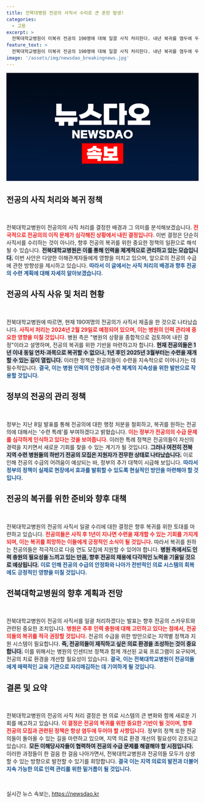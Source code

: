 ```yaml
---
title: 전북대병원 전공의 사직서 수리로 큰 혼란 발생!
categories:
  - 고용
excerpt: >
  전북대학교병원이 미복귀 전공의 190명에 대해 일괄 사직 처리한다. 내년 복귀를 염두에 두고 내린 결정으로, 향후 전공의 수급 방안에 이목이 집중되고 있다. 전공의의 미래가 달린 이 사안, 자세한 내용은 클릭해 확인하세요!
feature_text: >
  전북대학교병원이 미복귀 전공의 190명에 대해 일괄 사직 처리한다. 내년 복귀를 염두에 두고 내린 결정으로, 향후 전공의 수급 방안에 이목이 집중되고 있다. 전공의의 미래가 달린 이 사안, 자세한 내용은 클릭해 확인하세요!
image: '/assets/img/newsdao_breakingnews.jpg'
---
```


<p><img src="/assets/img/newsdao_breakingnews.jpg" alt="firstkoreanews 속보" /></p>

<h2 data-ke-size="size26">전공의 사직 처리와 복귀 정책</h2>

<p data-ke-size="size16">&nbsp;</p>

<p>전북대학교병원이 전공의의 사직 처리를 결정한 배경과 그 의미를 분석해보겠습니다. <b><span style="color: #ee2323;">전국적으로 전공의의 이직 문제가 심각해진 상황에서 내린 결정입니다.</span></b> 이번 결정은 단순히 사직서를 수리하는 것이 아니라, 향후 전공의 복귀를 위한 중요한 정책의 일환으로 해석될 수 있습니다. <b><span style="background-color: #21538527;">전북대학교병원은 이를 통해 인력을 체계적으로 관리하고 있는 모습입니다.</span></b> 이번 사안은 다양한 이해관계자들에게 영향을 미치고 있으며, 앞으로의 전공의 수급에 관한 방향성을 제시하고 있습니다. <b><span style="color: #1a5490;">따라서 이 글에서는 사직 처리의 배경과 향후 전공의 수련 계획에 대해 자세히 알아보겠습니다.</span></b></p>

<h2 data-ke-size="size26">전공의 사직 사유 및 처리 현황</h2>

<p data-ke-size="size16">&nbsp;</p>

<p>전북대학교병원에 따르면, 현재 190여명의 전공의가 사직서 제출을 한 것으로 나타났습니다. <b><span style="color: #ee2323;">사직서 처리는 2024년 2월 29일로 예정되어 있으며, 이는 병원의 인력 관리에 중요한 영향을 미칠 것입니다.</span></b> 병원 측은 "병원의 상황을 종합적으로 검토하여 내린 결정"이라고 설명하며, 전공의 복귀를 위한 기반을 마련하고자 합니다. <b><span style="background-color: #21538527;">현재 전공의들은 1년 이내 동일 연차·과목으로 복귀할 수 없으나, 1년 후인 2025년 3월부터는 수련을 재개할 수 있는 길이 열립니다.</span></b> 이러한 정책은 전공의들이 수련을 지속적으로 이어나가는 데 필수적입니다. <b><span style="color: #1a5490;">결국, 이는 병원 인력의 안정성과 수련 체계의 지속성을 위한 발판으로 작용할 것입니다.</span></b></p>

<h2 data-ke-size="size26">정부의 전공의 관리 정책</h2>

<p data-ke-size="size16">&nbsp;</p>

<p>정부는 지난 8일 발표를 통해 전공의에 대한 행정 처분을 철회하고, 복귀를 원하는 전공의에 대해서는 '수련 특례'를 부여하겠다고 밝혔습니다. <b><span style="color: #ee2323;">이는 정부가 전공의의 수급 문제를 심각하게 인식하고 있다는 것을 보여줍니다.</span></b> 이러한 특례 정책은 전공의들이 자신의 경력을 지키면서 새로운 기회를 찾을 수 있는 계기가 될 것입니다. <b><span style="background-color: #21538527;">그러나 여전히 전북 지역 수련 병원들의 하반기 전공의 모집은 지원자가 전무한 상태로 나타났습니다.</span></b> 이로 인해 전공의 수급의 어려움이 예상되는 바, 정부의 추가 대책이 시급해 보입니다. <b><span style="color: #1a5490;">따라서 정부의 정책이 실제로 현장에서 효과를 발휘할 수 있도록 현실적인 방안을 마련해야 할 것입니다.</span></b></p>

<h2 data-ke-size="size26">전공의 복귀를 위한 준비와 향후 대책</h2>

<p data-ke-size="size16">&nbsp;</p>

<p>전북대학교병원의 전공의 사직서 일괄 수리에 대한 결정은 향후 복귀를 위한 토대를 마련하고 있습니다. <b><span style="color: #ee2323;">전공의들은 사직 후 1년이 지나면 수련을 재개할 수 있는 기회를 가지게 되며, 이는 복귀를 희망하는 이들에게 긍정적인 소식이 될 것입니다.</span></b> 따라서 복귀를 원하는 전공의들은 적극적으로 다음 연도 모집에 지원할 수 있어야 합니다. <b><span style="background-color: #21538527;">병원 측에서도 인력 충원의 필요성을 느끼고 있는 만큼, 향후 전공의 채용에 다각적인 노력을 기울일 것으로 예상됩니다.</span></b> <b><span style="color: #1a5490;">이로 인해 전공의 수급의 안정화와 나아가 전반적인 의료 시스템의 회복에도 긍정적인 영향을 미칠 것입니다.</span></b></p>

<h2 data-ke-size="size26">전북대학교병원의 향후 계획과 전망</h2>

<p data-ke-size="size16">&nbsp;</p>

<p>전북대학교병원이 전공의 사직서를 일괄 처리하겠다는 발표는 향후 전공의 스카우트와 관련된 중요한 조치입니다. <b><span style="color: #ee2323;">병원은 추후 인력 충원에 대해 고민하고 있다는 점에서, 전공의들의 복귀를 적극 권장할 것입니다.</span></b> 전공의 수급을 위한 방안으로는 지역별 정책과 지원 시스템이 필요합니다. <b><span style="background-color: #21538527;">즉, 전공의들이 재직하고 싶은 의료 환경을 조성하는 것이 중요합니다.</span></b> 이를 위해서는 병원의 인센티브 정책과 함께 개선된 교육 프로그램이 요구되며, 전공의 치료 환경을 개선할 필요성이 있습니다. <b><span style="color: #1a5490;">결국, 이는 전북대학교병원이 전공의들에게 매력적인 교육 기관으로 자리매김하는 데 기여하게 될 것입니다.</span></b></p>

<h2 data-ke-size="size26">결론 및 요약</h2>

<p data-ke-size="size16">&nbsp;</p>

<p>전북대학교병원의 전공의 사직 처리 결정은 현 의료 시스템의 큰 변화와 함께 새로운 기회를 예고하고 있습니다. <b><span style="color: #ee2323;">이 결정은 전공의 복귀를 위한 중요한 기반이 될 것이며, 향후 전공의 모집과 관련된 정책은 항상 염두에 두어야 할 사항입니다.</span></b> 정부의 정책 또한 전공의들이 돌아올 수 있는 길을 마련하고 있으며, 지역 의료 환경 개선의 필요성이 강조되고 있습니다. <b><span style="background-color: #21538527;">모든 이해당사자들이 협력하여 전공의 수급 문제를 해결해야 할 시점입니다.</span></b> 이러한 과정들이 한 걸음 한 걸음 나아가면서, 전북대학교병원과 전공의들 모두가 상생할 수 있는 방향으로 발전할 수 있기를 희망합니다. <b><span style="color: #1a5490;">결국 이는 지역 의료의 발전과 더불어 지속 가능한 의료 인력 관리를 위한 밑거름이 될 것입니다.</span></b></p>

<p data-ke-size="size16">&nbsp;</p>
실시간 뉴스 속보는, <a href="https://newsdao.kr" rel="dofollow">https://newsdao.kr</a>


